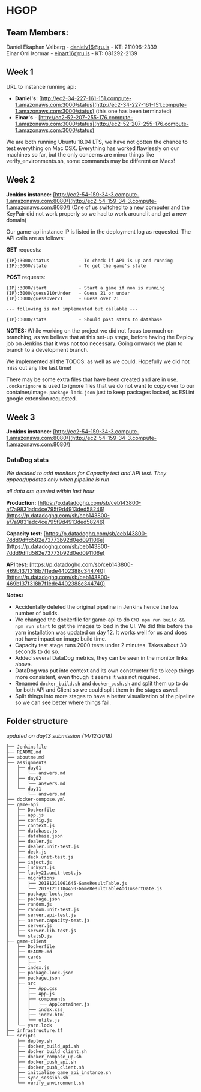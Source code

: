 # HGOP

## Team Members:
Daníel Ekaphan Valberg - danielv16@ru.is - KT: 211096-2339  
Einar Orri Þormar - einart16@ru.is - KT: 081292-2139

## Week 1

URL to instance running api:
- **Daniel's:** [http://ec2-34-227-161-151.compute-1.amazonaws.com:3000/status](http://ec2-34-227-161-151.compute-1.amazonaws.com:3000/status) (this one has been terminated)
- **Einar's** - [http://ec2-52-207-255-176.compute-1.amazonaws.com:3000/status](http://ec2-52-207-255-176.compute-1.amazonaws.com:3000/status)

We are both running Ubuntu 18.04 LTS, we have not gotten the chance to test everything on Mac OSX. Everything has worked flawlessly on our machines so far, but the only concerns are minor things like verify_environments.sh, some commands may be different on Macs!

## Week 2

**Jenkins instance:** [http://ec2-54-159-34-3.compute-1.amazonaws.com:8080/](http://ec2-54-159-34-3.compute-1.amazonaws.com:8080/) (One of us switched to a new computer and the KeyPair did not work properly so we had to work around it and get a new domain)

Our game-api instance IP is listed in the deployment log as requested. The API calls are as follows:

**GET** requests:
```
{IP}:3000/status           - To check if API is up and running
{IP}:3000/state            - To get the game's state
```

**POST** requests:
```
{IP}:3000/start            - Start a game if non is running
{IP}:3000/guess21OrUnder   - Guess 21 or under
{IP}:3000/guessOver21      - Guess over 21

--- following is not implemented but callable ---

{IP}:3000/stats            - Should post stats to database

```

**NOTES:** While working on the project we did not focus too much on branching, as we believe that at this set-up stage, before having the Deploy job on Jenkins that it was not too necessary. Going onwards we plan to branch to a development branch.

We implemented all the TODOS: as well as we could. Hopefully we did not miss out any like last time!

There may be some extra files that have been created and are in use. ```.dockerignore``` is used to ignore files that we do not want to copy over to our container/image. ```package-lock.json``` just to keep packages locked, as ESLint google extension requested.

## Week 3

**Jenkins instance:** [http://ec2-54-159-34-3.compute-1.amazonaws.com:8080/](http://ec2-54-159-34-3.compute-1.amazonaws.com:8080/)

### DataDog stats

*We decided to add monitors for Capacity test and API test. They appear/updates only when pipeline is run*

*all data are queried within last hour*

**Production:** [https://p.datadoghq.com/sb/ceb143800-af7a9831adc4ce795f9d4913ded58246](https://p.datadoghq.com/sb/ceb143800-af7a9831adc4ce795f9d4913ded58246)

**Capacity test:** [https://p.datadoghq.com/sb/ceb143800-7ddd9dffd582e73773b92d0ed091106e](https://p.datadoghq.com/sb/ceb143800-7ddd9dffd582e73773b92d0ed091106e)

**API test:** [https://p.datadoghq.com/sb/ceb143800-469b137f318b7f1ede4402388c344740](https://p.datadoghq.com/sb/ceb143800-469b137f318b7f1ede4402388c344740)


**Notes:**
- Accidentally deleted the original pipeline in Jenkins hence the low number of builds.
- We changed the dockerfile for game-api to do `CMD npm run build && npm run start` to get the images to load in the UI. We did this before the yarn installation was updated on day 12. It works well for us and does not have impact on image build time.
- Capacity test stage runs 2000 tests under 2 minutes. Takes about 30 seconds to do so. 
- Added several DataDog metrics, they can be seen in the monitor links above.
- DataDog was put into context and its own constructor file to keep things more consistent, even though it seems it was not required.
- Renamed `docker_build.sh` and `docker_push.sh` and split them up to do for both API and Client so we could split them in the stages aswell.
- Split things into more stages to have a better visualization of the pipeline so we can see better where things fail.

## Folder structure

*updated on day13 submission (14/12/2018)*

```
├── Jenkinsfile
├── README.md
├── aboutme.md
├── assignments
│   ├── day01
│   │   └── answers.md
│   ├── day02
│   │   └── answers.md
│   └── day11
│       └── answers.md
├── docker-compose.yml
├── game-api
│   ├── Dockerfile
│   ├── app.js
│   ├── config.js
│   ├── context.js
│   ├── database.js
│   ├── database.json
│   ├── dealer.js
│   ├── dealer.unit-test.js
│   ├── deck.js
│   ├── deck.unit-test.js
│   ├── inject.js
│   ├── lucky21.js
│   ├── lucky21.unit-test.js
│   ├── migrations
│   │   ├── 20181211061645-GameResultTable.js
│   │   └── 20181211184450-GameResultTableAddInsertDate.js
│   ├── package-lock.json
│   ├── package.json
│   ├── random.js
│   ├── random.unit-test.js
│   ├── server.api-test.js
│   ├── server.capacity-test.js
│   ├── server.js
│   ├── server.lib-test.js
│   └── statsD.js
├── game-client
│   ├── Dockerfile
│   ├── README.md
│   ├── cards
│   │   ├── *
│   ├── index.js
│   ├── package-lock.json
│   ├── package.json
│   ├── src
│   │   ├── App.css
│   │   ├── App.js
│   │   ├── components
│   │   │   └── AppContainer.js
│   │   ├── index.css
│   │   ├── index.html
│   │   └── utils.js
│   └── yarn.lock
├── infrastructure.tf
└── scripts
    ├── deploy.sh
    ├── docker_build_api.sh
    ├── docker_build_client.sh
    ├── docker_compose_up.sh
    ├── docker_push_api.sh
    ├── docker_push_client.sh
    ├── initialize_game_api_instance.sh
    ├── sync_session.sh
    └── verify_environment.sh
```